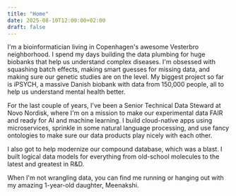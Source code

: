 ```yaml
---
title: "Home"
date: 2025-08-10T12:00:00+02:00
draft: false
---
```


I'm a bioinformatician living in Copenhagen's awesome Vesterbro neighborhood. I spend my days building the data plumbing for huge biobanks that help us understand complex diseases. I'm obsessed with squashing batch effects, making smart guesses for missing data, and making sure our genetic studies are on the level. My biggest project so far is iPSYCH, a massive Danish biobank with data from 150,000 people, all to help us understand mental health better.

For the last couple of years, I've been a Senior Technical Data Steward at Novo Nordisk, where I'm on a mission to make our experimental data FAIR and ready for AI and machine learning. I build cloud-native apps using microservices, sprinkle in some natural language processing, and use fancy ontologies to make sure our data products play nicely with each other.

I also got to help modernize our compound database, which was a blast. I built logical data models for everything from old-school molecules to the latest and greatest in R&D.

When I'm not wrangling data, you can find me running or hanging out with my amazing 1-year-old daughter, Meenakshi.
